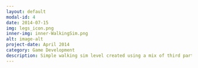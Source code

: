 ```yaml
---
layout: default
modal-id: 4
date: 2014-07-15
img: legs_icon.png
inner-img: inner-WalkingSim.png
alt: image-alt
project-date: April 2014
category: Game Development
description: Simple walking sim level created using a mix of third party assets and models and self created models.
---
```

